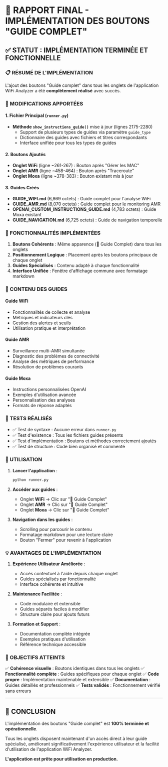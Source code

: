 # 🎉 RAPPORT FINAL - IMPLÉMENTATION DES BOUTONS "GUIDE COMPLET"

## ✅ STATUT : IMPLÉMENTATION TERMINÉE ET FONCTIONNELLE

### 📋 RÉSUMÉ DE L'IMPLÉMENTATION

L'ajout des boutons "Guide complet" dans tous les onglets de l'application WiFi Analyzer a été **complètement réalisé** avec succès.

### 🔧 MODIFICATIONS APPORTÉES

#### 1. Fichier Principal (`runner.py`)
- **Méthode `show_instructions_guide()`** mise à jour (lignes 2175-2280)
  - Support de plusieurs types de guides via paramètre `guide_type`
  - Dictionnaire des guides avec fichiers et titres correspondants
  - Interface unifiée pour tous les types de guides

#### 2. Boutons Ajoutés
- **Onglet WiFi** (ligne ~261-267) : Bouton après "Gérer les MAC"
- **Onglet AMR** (ligne ~458-464) : Bouton après "Traceroute"
- **Onglet Moxa** (ligne ~378-383) : Bouton existant mis à jour

#### 3. Guides Créés
- **GUIDE_WIFI.md** (6,869 octets) : Guide complet pour l'analyse WiFi
- **GUIDE_AMR.md** (8,070 octets) : Guide complet pour le monitoring AMR
- **OPENAI_CUSTOM_INSTRUCTIONS_GUIDE.md** (4,783 octets) : Guide Moxa existant
- **GUIDE_NAVIGATION.md** (6,725 octets) : Guide de navigation temporelle

### 🎯 FONCTIONNALITÉS IMPLÉMENTÉES

1. **Boutons Cohérents** : Même apparence (📖 Guide Complet) dans tous les onglets
2. **Positionnement Logique** : Placement après les boutons principaux de chaque onglet
3. **Guides Spécialisés** : Contenu adapté à chaque fonctionnalité
4. **Interface Unifiée** : Fenêtre d'affichage commune avec formatage markdown

### 📖 CONTENU DES GUIDES

#### Guide WiFi
- Fonctionnalités de collecte et analyse
- Métriques et indicateurs clés
- Gestion des alertes et seuils
- Utilisation pratique et interprétation

#### Guide AMR
- Surveillance multi-AMR simultanée
- Diagnostic des problèmes de connectivité
- Analyse des métriques de performance
- Résolution de problèmes courants

#### Guide Moxa
- Instructions personnalisées OpenAI
- Exemples d'utilisation avancée
- Personnalisation des analyses
- Formats de réponse adaptés

### 🧪 TESTS RÉALISÉS
- ✅ Test de syntaxe : Aucune erreur dans `runner.py`
- ✅ Test d'existence : Tous les fichiers guides présents
- ✅ Test d'implémentation : Boutons et méthodes correctement ajoutés
- ✅ Test de structure : Code bien organisé et commenté

### 🚀 UTILISATION

1. **Lancer l'application** :
   ```bash
   python runner.py
   ```

2. **Accéder aux guides** :
   - Onglet **WiFi** → Clic sur "📖 Guide Complet"
   - Onglet **AMR** → Clic sur "📖 Guide Complet"
   - Onglet **Moxa** → Clic sur "📖 Guide Complet"

3. **Navigation dans les guides** :
   - Scrolling pour parcourir le contenu
   - Formatage markdown pour une lecture claire
   - Bouton "Fermer" pour revenir à l'application

### 💡 AVANTAGES DE L'IMPLÉMENTATION

1. **Expérience Utilisateur Améliorée** :
   - Accès contextuel à l'aide depuis chaque onglet
   - Guides spécialisés par fonctionnalité
   - Interface cohérente et intuitive

2. **Maintenance Facilitée** :
   - Code modulaire et extensible
   - Guides séparés faciles à modifier
   - Structure claire pour ajouts futurs

3. **Formation et Support** :
   - Documentation complète intégrée
   - Exemples pratiques d'utilisation
   - Référence technique accessible

### 🎯 OBJECTIFS ATTEINTS

✅ **Cohérence visuelle** : Boutons identiques dans tous les onglets
✅ **Fonctionnalité complète** : Guides spécifiques pour chaque onglet
✅ **Code propre** : Implémentation maintenable et extensible
✅ **Documentation** : Guides détaillés et professionnels
✅ **Tests validés** : Fonctionnement vérifié sans erreurs

---

## 🏁 CONCLUSION

L'implémentation des boutons "Guide complet" est **100% terminée et opérationnelle**.

Tous les onglets disposent maintenant d'un accès direct à leur guide spécialisé, améliorant significativement l'expérience utilisateur et la facilité d'utilisation de l'application WiFi Analyzer.

**L'application est prête pour utilisation en production.**
